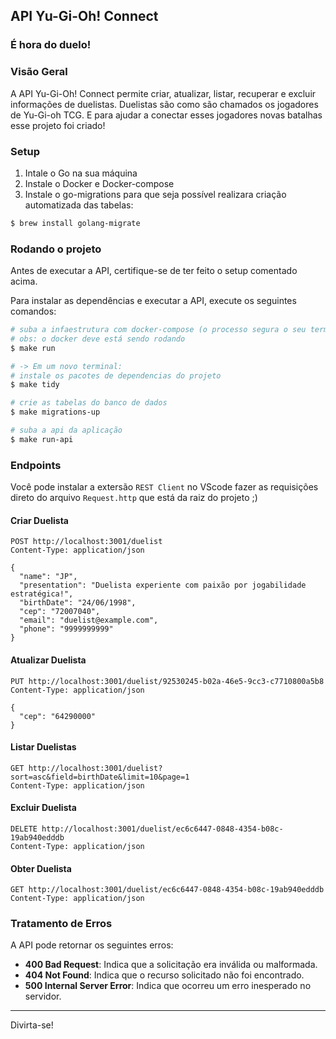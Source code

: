 ## API Yu-Gi-Oh! Connect
### É hora do duelo!

### Visão Geral

A API Yu-Gi-Oh! Connect permite criar, atualizar, listar, recuperar e excluir informações de duelistas.
Duelistas são como são chamados os jogadores de Yu-Gi-oh TCG. E para ajudar a conectar esses jogadores novas batalhas esse projeto foi criado!

### Setup
1. Intale o Go na sua máquina
2. Instale o Docker e Docker-compose 
3. Instale o go-migrations para que seja possível realizara criação automatizada das tabelas:
```bash
$ brew install golang-migrate
```

### Rodando o projeto

Antes de executar a API, certifique-se de ter feito o setup comentado acima.

Para instalar as dependências e executar a API, execute os seguintes comandos:

```bash
# suba a infaestrutura com docker-compose (o processo segura o seu terminal)
# obs: o docker deve está sendo rodando
$ make run

# -> Em um novo terminal:
# instale os pacotes de dependencias do projeto
$ make tidy

# crie as tabelas do banco de dados
$ make migrations-up

# suba a api da aplicação
$ make run-api
```

### Endpoints
Você pode instalar a extersão `REST Client` no VScode fazer as requisições direto
do arquivo `Request.http` que está da raiz do projeto ;)
#### Criar Duelista

```http
POST http://localhost:3001/duelist
Content-Type: application/json

{
  "name": "JP",
  "presentation": "Duelista experiente com paixão por jogabilidade estratégica!",
  "birthDate": "24/06/1998",
  "cep": "72007040",
  "email": "duelist@example.com",
  "phone": "9999999999"
}
```

#### Atualizar Duelista

```http
PUT http://localhost:3001/duelist/92530245-b02a-46e5-9cc3-c7710800a5b8
Content-Type: application/json

{
  "cep": "64290000"
}
```

#### Listar Duelistas

```http
GET http://localhost:3001/duelist?sort=asc&field=birthDate&limit=10&page=1
Content-Type: application/json
```

#### Excluir Duelista

```http
DELETE http://localhost:3001/duelist/ec6c6447-0848-4354-b08c-19ab940edddb
Content-Type: application/json
```

#### Obter Duelista

```http
GET http://localhost:3001/duelist/ec6c6447-0848-4354-b08c-19ab940edddb
Content-Type: application/json
```

### Tratamento de Erros

A API pode retornar os seguintes erros:

- **400 Bad Request**: Indica que a solicitação era inválida ou malformada.
- **404 Not Found**: Indica que o recurso solicitado não foi encontrado.
- **500 Internal Server Error**: Indica que ocorreu um erro inesperado no servidor.

---

Divirta-se!
